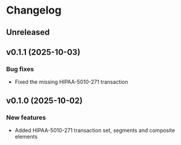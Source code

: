# Changelog

## Unreleased

## v0.1.1 (2025-10-03)

### Bug fixes

* Fixed the missing HIPAA-5010-271 transaction

## v0.1.0 (2025-10-02)

### New features

* Added HIPAA-5010-271 transaction set, segments and composite elements
